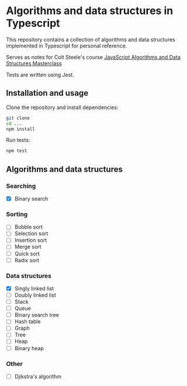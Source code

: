 # Algorithms and data structures in Typescript

This repository contains a collection of algorithms and data structures implemented in Typescript for personal reference.

Serves as notes for Colt Steele's course [JavaScript Algorithms and Data Structures Masterclass
](https://www.udemy.com/course/js-algorithms-and-data-structures-masterclass)

Tests are written using Jest.

## Installation and usage

Clone the repository and install dependencies:

```bash
git clone
cd ...
npm install
```

Run tests:

```bash
npm test
```

## Algorithms and data structures

### Searching

- [x] Binary search

### Sorting

- [ ] Bubble sort
- [ ] Selection sort
- [ ] Insertion sort
- [ ] Merge sort
- [ ] Quick sort
- [ ] Radix sort

### Data structures

- [x] Singly linked list
- [ ] Doubly linked list
- [ ] Stack
- [ ] Queue
- [ ] Binary search tree
- [ ] Hash table
- [ ] Graph
- [ ] Tree
- [ ] Heap
- [ ] Binary heap

### Other

- [ ] Djikstra's algorithm
